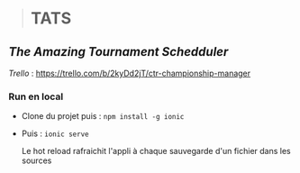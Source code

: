 > # **TATS**
## *The Amazing Tournament Schedduler*


*Trello* : https://trello.com/b/2kyDd2jT/ctr-championship-manager


### Run en local 

-  Clone du projet puis : 
    ```npm install -g ionic```

- Puis : 
    ```ionic serve```
	
	Le hot reload rafraichit l'appli à chaque sauvegarde d'un fichier dans les sources
